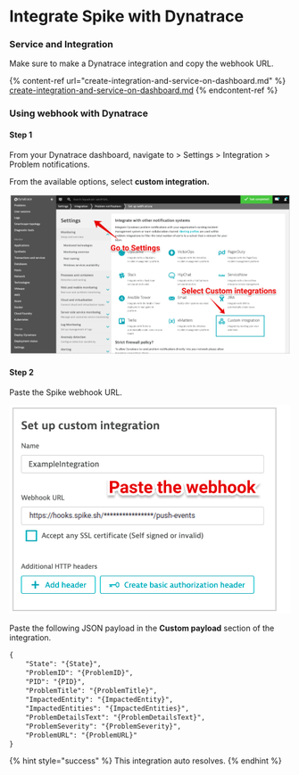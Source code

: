 # Integrate Spike with Dynatrace

### Service and Integration

Make sure to make a Dynatrace integration and copy the webhook URL.

{% content-ref url="create-integration-and-service-on-dashboard.md" %}
[create-integration-and-service-on-dashboard.md](create-integration-and-service-on-dashboard.md)
{% endcontent-ref %}



### Using webhook with Dynatrace

#### Step 1

From your Dynatrace dashboard, navigate to > Settings > Integration > Problem notifications.

From the available options, select **custom integration.**

![](<../.gitbook/assets/image (97).png>)



#### Step 2

Paste the Spike webhook URL.

![](<../.gitbook/assets/image (99).png>)

Paste the following JSON payload in the **Custom payload** section of the integration.

```
{
    "State": "{State}",
    "ProblemID": "{ProblemID}",
    "PID": "{PID}",
    "ProblemTitle": "{ProblemTitle}",
    "ImpactedEntity": "{ImpactedEntity}",
    "ImpactedEntities": "{ImpactedEntities}",
    "ProblemDetailsText": "{ProblemDetailsText}",
    "ProblemSeverity": "{ProblemSeverity}",
    "ProblemURL": "{ProblemURL}"
}
```



{% hint style="success" %}
This integration auto resolves.
{% endhint %}

